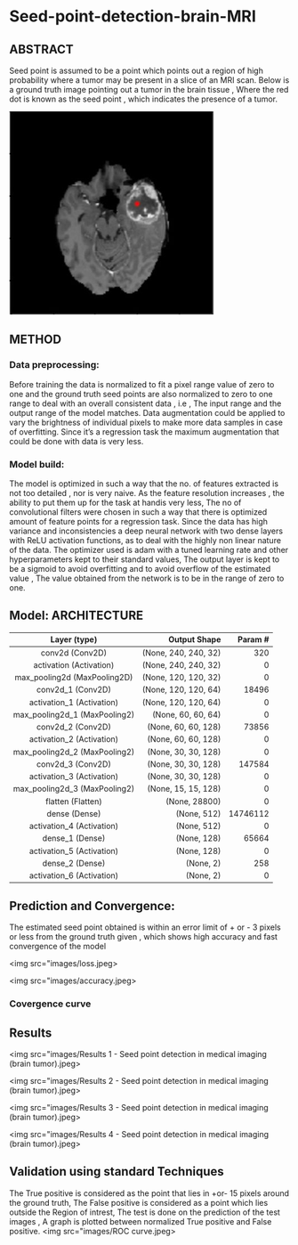 # Seed-point-detection-brain-MRI

## ABSTRACT

Seed point is assumed to be a point which points out a region of high probability where a tumor
may be present in a slice of an MRI scan. Below is a ground truth image pointing out a tumor in
the brain tissue , Where the red dot is known as the seed point , which indicates the presence of
a tumor.

<img src="images/Ground truth - Seed point detection in medical imaging (brain tumor).jpg">

## METHOD 
### Data preprocessing:
Before training the data is normalized to fit a pixel range value of zero to one and the ground
truth seed points are also normalized to zero to one range to deal with an overall consistent
data , i.e , The input range and the output range of the model matches. Data augmentation
could be applied to vary the brightness of individual pixels to make more data samples in case
of overfitting. Since it’s a regression task the maximum augmentation that could be done with
data is very less.
### Model build:
The model is optimized in such a way that the no. of features extracted is not too detailed , nor
is very naive. As the feature resolution increases , the ability to put them up for the task at handis very less, The no of convolutional filters were chosen in such a way that there is optimized
amount of feature points for a regression task.
Since the data has high variance and inconsistencies a deep neural network with two dense
layers with ReLU activation functions, as to deal with the highly non linear nature of the data.
The optimizer used is adam with a tuned learning rate and other hyperparameters kept to their
standard values,
The output layer is kept to be a sigmoid to avoid overfitting and to avoid overflow of the
estimated value , The value obtained from the network is to be in the range of zero to one.

## Model: ARCHITECTURE

|Layer (type)| Output Shape| Param #|
|:----------:|------------:|-------:|
|conv2d (Conv2D)| (None, 240, 240, 32)| 320|
|activation (Activation)| (None, 240, 240, 32)| 0|
|max_pooling2d (MaxPooling2D)|(None, 120, 120, 32)| 0|
|conv2d_1 (Conv2D)| (None, 120, 120, 64) |18496|
|activation_1 (Activation) |(None, 120, 120, 64)| 0|
|max_pooling2d_1 (MaxPooling2)|(None, 60, 60, 64)| 0|
|conv2d_2 (Conv2D)| (None, 60, 60, 128)| 73856|
|activation_2 (Activation) |(None, 60, 60, 128)| 0|
|max_pooling2d_2 (MaxPooling2)|(None, 30, 30, 128)| 0|
|conv2d_3 (Conv2D)| (None, 30, 30, 128)| 147584|
|activation_3 (Activation)| (None, 30, 30, 128)| 0|
|max_pooling2d_3 (MaxPooling2)|(None, 15, 15, 128)| 0|
|flatten (Flatten)| (None, 28800) |0|
|dense (Dense)| (None, 512)| 14746112|
|activation_4 (Activation)| (None, 512)| 0|
|dense_1 (Dense)| (None, 128)| 65664|
|activation_5 (Activation) |(None, 128)| 0|
|dense_2 (Dense)| (None, 2)| 258|
|activation_6 (Activation)| (None, 2)| 0|
 
## Prediction and Convergence:
The estimated seed point obtained is within an error limit of + or - 3 pixels or less from the
ground truth given , which shows high accuracy and fast convergence of the model

<img src="images/loss.jpeg>
          
<img src="images/accuracy.jpeg>

### Covergence curve
## Results

<img src="images/Results 1 - Seed point detection in medical imaging (brain tumor).jpeg>
          
<img src="images/Results 2 - Seed point detection in medical imaging (brain tumor).jpeg>

<img src="images/Results 3 - Seed point detection in medical imaging (brain tumor).jpeg>
   
<img src="images/Results 4 - Seed point detection in medical imaging (brain tumor).jpeg>

## Validation using standard Techniques
The True positive is considered as the point that lies in +or- 15 pixels around the ground
truth, The False positive is considered as a point which lies outside the Region of intrest,
The test is done on the prediction of the test images , A graph is plotted between
normalized True positive and False positive.
<img src="images/ROC curve.jpeg>
